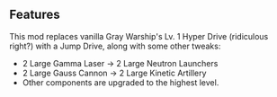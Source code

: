 ## Features

This mod replaces vanilla Gray Warship's Lv. 1 Hyper Drive (ridiculous right?) with a Jump Drive, along with some other tweaks:

- 2 Large Gamma Laser -> 2 Large Neutron Launchers
- 2 Large Gauss Cannon -> 2 Large Kinetic Artillery
- Other components are upgraded to the highest level.
